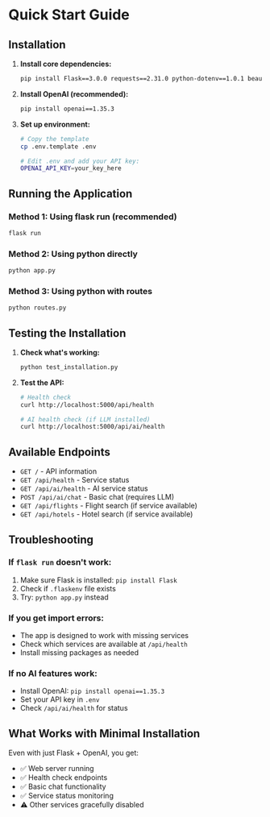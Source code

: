 # Quick Start Guide

## Installation

1. **Install core dependencies:**
   ```bash
   pip install Flask==3.0.0 requests==2.31.0 python-dotenv==1.0.1 beautifulsoup4==4.12.2
   ```

2. **Install OpenAI (recommended):**
   ```bash
   pip install openai==1.35.3
   ```

3. **Set up environment:**
   ```bash
   # Copy the template
   cp .env.template .env
   
   # Edit .env and add your API key:
   OPENAI_API_KEY=your_key_here
   ```

## Running the Application

### Method 1: Using flask run (recommended)
```bash
flask run
```

### Method 2: Using python directly
```bash
python app.py
```

### Method 3: Using python with routes
```bash
python routes.py
```

## Testing the Installation

1. **Check what's working:**
   ```bash
   python test_installation.py
   ```

2. **Test the API:**
   ```bash
   # Health check
   curl http://localhost:5000/api/health
   
   # AI health check (if LLM installed)
   curl http://localhost:5000/api/ai/health
   ```

## Available Endpoints

- `GET /` - API information
- `GET /api/health` - Service status
- `GET /api/ai/health` - AI service status
- `POST /api/ai/chat` - Basic chat (requires LLM)
- `GET /api/flights` - Flight search (if service available)
- `GET /api/hotels` - Hotel search (if service available)

## Troubleshooting

### If `flask run` doesn't work:
1. Make sure Flask is installed: `pip install Flask`
2. Check if `.flaskenv` file exists
3. Try: `python app.py` instead

### If you get import errors:
- The app is designed to work with missing services
- Check which services are available at `/api/health`
- Install missing packages as needed

### If no AI features work:
- Install OpenAI: `pip install openai==1.35.3`
- Set your API key in `.env`
- Check `/api/ai/health` for status

## What Works with Minimal Installation

Even with just Flask + OpenAI, you get:
- ✅ Web server running
- ✅ Health check endpoints
- ✅ Basic chat functionality
- ✅ Service status monitoring
- ⚠️ Other services gracefully disabled
